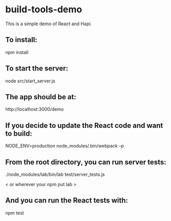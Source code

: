 # build-tools-demo

This is a simple demo of React and Hapi.

## To install: 

npm install


## To start the server:

node src/start_server.js


## The app should be at:

http://localhost:3000/demo


## If you decide to update the React code and want to build:

NODE_ENV=production node_modules/.bin/webpack -p


## From the root directory, you can run server tests:

./node_modules/lab/bin/lab test/server_tests.js 

< or wherever your npm put lab >

## And you can run the React tests with:

npm test


